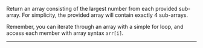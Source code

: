 <div class="challenge-instructions basic-algorithm-scripting"><div><section id="description">
<p>Return an array consisting of the largest number from each provided sub-array. For simplicity, the provided array will contain exactly 4 sub-arrays.</p>
<p>Remember, you can iterate through an array with a simple for loop, and access each member with array syntax <code>arr[i]</code>.</p>
</section></div><hr/></div>